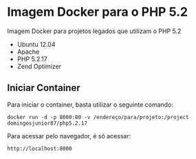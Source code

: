 # Imagem Docker para o PHP 5.2
Imagem Docker para projetos legados que utilizam o PHP 5.2

   -   Ubuntu 12.04
   -  Apache
   -  PHP 5.2.17
   -  Zend Optimizer

## Iniciar Container
Para iniciar o container, basta utilizar o seguinte comando:

    docker run -d -p 8000:80 -v /endereço/para/projeto:/project domingosjunior87/php5.2.17

Para acessar pelo navegador, é só acessar:

    http://localhost:8000
